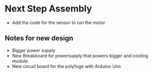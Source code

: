 # Next Step Assembly
- Add the code for the sensor to run the motor

## Notes for new design
- Bigger power supply
- New Breakboard for powersupply that powers bigger and cooling module.
- New circuit board for the polyfuge with Arduino Uno

